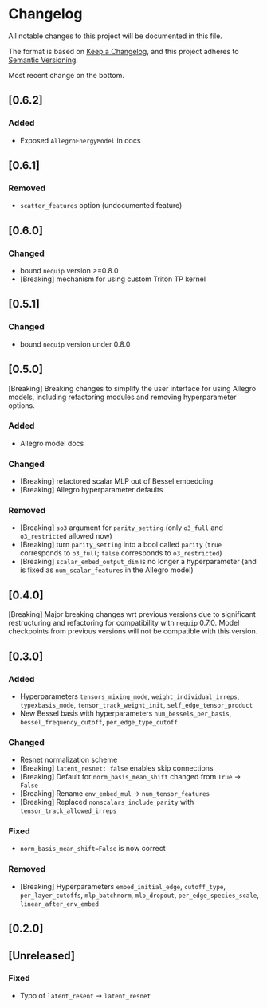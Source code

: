 # Changelog
All notable changes to this project will be documented in this file.

The format is based on [Keep a Changelog](https://keepachangelog.com/en/1.0.0/),
and this project adheres to [Semantic Versioning](https://semver.org/spec/v2.0.0.html).

Most recent change on the bottom.


## [0.6.2]

### Added
- Exposed `AllegroEnergyModel` in docs

## [0.6.1]

### Removed
- `scatter_features` option (undocumented feature)

## [0.6.0]

### Changed
- bound `nequip` version >=0.8.0
- [Breaking] mechanism for using custom Triton TP kernel

## [0.5.1]

### Changed
- bound `nequip` version under 0.8.0


## [0.5.0]

[Breaking] Breaking changes to simplify the user interface for using Allegro models, including refactoring modules and removing hyperparameter options.

### Added
- Allegro model docs

### Changed
- [Breaking] refactored scalar MLP out of Bessel embedding
- [Breaking] Allegro hyperparameter defaults

### Removed
- [Breaking] `so3` argument for `parity_setting` (only `o3_full` and `o3_restricted` allowed now)
- [Breaking] turn `parity_setting` into a bool called `parity` (`true` corresponds to `o3_full`; `false` corresponds to `o3_restricted`)
- [Breaking] `scalar_embed_output_dim` is no longer a hyperparameter (and is fixed as `num_scalar_features` in the Allegro model)

## [0.4.0]

[Breaking] Major breaking changes wrt previous versions due to significant restructuring and refactoring for compatibility with `nequip` 0.7.0. Model checkpoints from previous versions will not be compatible with this version.

## [0.3.0]
### Added
- Hyperparameters `tensors_mixing_mode`, `weight_individual_irreps`, `typexbasis_mode`, `tensor_track_weight_init`, `self_edge_tensor_product`
- New Bessel basis with hyperparameters `num_bessels_per_basis`, `bessel_frequency_cutoff`, `per_edge_type_cutoff`

### Changed
- Resnet normalization scheme
- [Breaking] `latent_resnet: false` enables skip connections
- [Breaking] Default for `norm_basis_mean_shift` changed from `True` -> `False`
- [Breaking] Rename `env_embed_mul` -> `num_tensor_features`
- [Breaking] Replaced `nonscalars_include_parity` with `tensor_track_allowed_irreps`

### Fixed
- `norm_basis_mean_shift=False` is now correct

### Removed
- [Breaking] Hyperparameters `embed_initial_edge`, `cutoff_type`, `per_layer_cutoffs`, `mlp_batchnorm`, `mlp_dropout`, `per_edge_species_scale`, `linear_after_env_embed`

## [0.2.0]

## [Unreleased]

### Fixed
- Typo of `latent_resent` -> `latent_resnet`